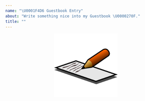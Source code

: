 ```yaml
---
name: "\U0001F4D6 Guestbook Entry"
about: "Write something nice into my Guestbook \U0000270F."
title: ""
---
```


<div align="center">
  <img width="200" src="https://github.com/montasim/montasim/blob/main/media/images/guestBook.png?raw=true" alt="guestbook svg" />
</div>
    
<br />

<!-- Start writing your message below -->
